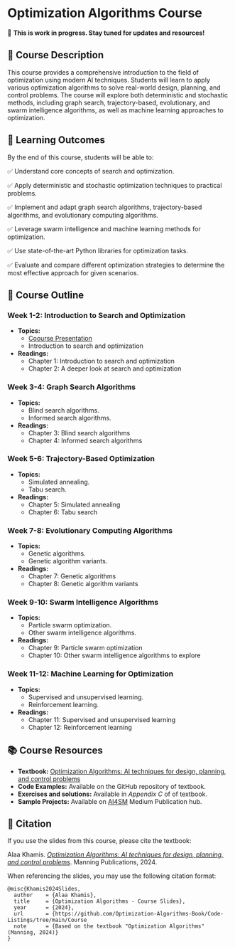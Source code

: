 # Optimization Algorithms Course

📌 **This is work in progress. Stay tuned for updates and resources!**  

## 📖 Course Description
This course provides a comprehensive introduction to the field of optimization using modern AI techniques. Students will learn to apply various optimization algorithms to solve real-world design, planning, and control problems. The course will explore both deterministic and stochastic methods, including graph search, trajectory-based, evolutionary, and swarm intelligence algorithms, as well as machine learning approaches to optimization.

## 🎯 Learning Outcomes
By the end of this course, students will be able to:

✅ Understand core concepts of search and optimization.

✅ Apply deterministic and stochastic optimization techniques to practical problems.

✅ Implement and adapt graph search algorithms, trajectory-based algorithms, and evolutionary computing algorithms.

✅ Leverage swarm intelligence and machine learning methods for optimization.

✅ Use state-of-the-art Python libraries for optimization tasks.

✅ Evaluate and compare different optimization strategies to determine the most effective approach for given scenarios.

## 📑 Course Outline

### Week 1-2: Introduction to Search and Optimization
- **Topics:** 
  - [Coourse Presentation](https://github.com/Optimization-Algorithms-Book/Code-Listings/blob/main/Course/L1-Course%20Presentation.pptx)
  - Introduction to search and optimization
- **Readings:** 
  - Chapter 1: Introduction to search and optimization
  - Chapter 2: A deeper look at search and optimization

### Week 3-4: Graph Search Algorithms
- **Topics:** 
  - Blind search algorithms.
  - Informed search algorithms.
- **Readings:** 
  - Chapter 3: Blind search algorithms
  - Chapter 4: Informed search algorithms

### Week 5-6: Trajectory-Based Optimization
- **Topics:** 
  - Simulated annealing.
  - Tabu search.
- **Readings:** 
  - Chapter 5: Simulated annealing
  - Chapter 6: Tabu search

### Week 7-8: Evolutionary Computing Algorithms
- **Topics:** 
  - Genetic algorithms.
  - Genetic algorithm variants.
- **Readings:** 
  - Chapter 7: Genetic algorithms
  - Chapter 8: Genetic algorithm variants

### Week 9-10: Swarm Intelligence Algorithms
- **Topics:** 
  - Particle swarm optimization.
  - Other swarm intelligence algorithms.
- **Readings:** 
  - Chapter 9: Particle swarm optimization
  - Chapter 10: Other swarm intelligence algorithms to explore

### Week 11-12: Machine Learning for Optimization
- **Topics:** 
  - Supervised and unsupervised learning.
  - Reinforcement learning.
- **Readings:** 
  - Chapter 11: Supervised and unsupervised learning
  - Chapter 12: Reinforcement learning

## 📚 Course Resources
- **Textbook:** [Optimization Algorithms: AI techniques for design, planning, and control problems](https://www.manning.com/books/optimization-algorithms)
- **Code Examples:** Available on the GitHub repository of textbook.
- **Exercises and solutions:** Available in *Appendix C* of of textbook.
- **Sample Projects:** Available on [AI4SM](https://medium.com/ai4sm) Medium Publication hub.

## 🔖 Citation  

If you use the slides from this course, please cite the textbook:  

Alaa Khamis. *[Optimization Algorithms: AI techniques for design, planning, and control problems](https://www.manning.com/books/optimization-algorithms)*. Manning Publications, 2024.

When referencing the slides, you may use the following citation format:  

```
@misc{Khamis2024Slides,
  author    = {Alaa Khamis},
  title     = {Optimization Algorithms - Course Slides},
  year      = {2024},
  url       = {https://github.com/Optimization-Algorithms-Book/Code-Listings/tree/main/Course  
  note      = {Based on the textbook "Optimization Algorithms" (Manning, 2024)}
}
```

